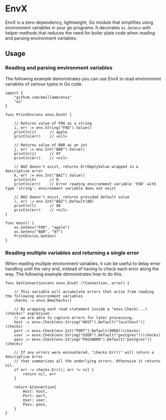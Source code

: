 # EnvX
EnvX is a zero-dependency, lightweight, Go module that simplifies using environment variables in your go programs. It decorates `os.Getenv` with helper methods that reduces the need for boiler plate code when reading and parsing environment variables.

## Usage

### Reading and parsing environment variables
The following example demonstrates you can use EnvX to read environment variables of various types in Go code.

```
import {
    "github.com/emillamm/envx"
    "os"
}

func PrintEnv(env envx.EnvX) {

    // Returns value of FOO as a string
    i, err := env.String("FOO").Value()
    println(i)      // apple
    println(err)    // <nil>

    // Returns value of BAR as an int
    j, err := env.Int("BAR").Value()
    println(j)      // 97
    println(err)    // <nil>

    // BAZ doesn't exist, returns ErrEmptyValue wrapped in a descriptive error
    k, err := env.Int("BAZ").Value()
    println(k)      // 0
    println(err)    // Error reading environment variable 'FOO' with type 'string': environment variable does not exist

    // BAZ doesn't exist, returns provided default value
    l, err := env.Int("BAZ").Default(88)
    println(l)      // 88
    println(err)    // <nil>
}

func main() {
    os.Setenv("FOO", "apple")
    os.Setenv("BAR", "97")
    PrintEnv(os.Getenv)
}
```

### Reading multiple variables and returning a single error
When reading multiple environment variables, it can be useful to delay error handling until the very end, instead of having to check each error along the way. The following example demonstrates how to do this.

```
func GetConnection(env envx.EnvX) (*Connection, error) {

    // This variable will accumulate errors that arise from reading the following environment variables
    checks := envx.NewChecks()

    // By wrapping each read statement inside a "envx.Check(...)(checks)" expression
    // we are able to capture errors for later processing.
	host := envx.Check(env.String("HOST").Default("localhost"))(checks)
	port := envx.Check(env.Int("PORT").Default(8080))(checks)
	user := envx.Check(env.String("USER").Default("postgres"))(checks)
	pass := envx.Check(env.String("PASSWORD").Default("postgres"))(checks)

    // If any errors were encountered, "checks.Err()" will return a descriptive error
    // that summarizes all the underlying errors. Otherwise it returns nil.
    if err := checks.Err(); err != nil {
        return nil, err
    }

    return &Connection{
        Host: host,
        Port: port,
        User: user,
        Pass: pass,
    }
}
```

